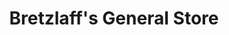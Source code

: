 ---
title: "Bretzlaff's General Store"
url: /ladysmith/bretzlaffs-general-store/
shop: convenience
---